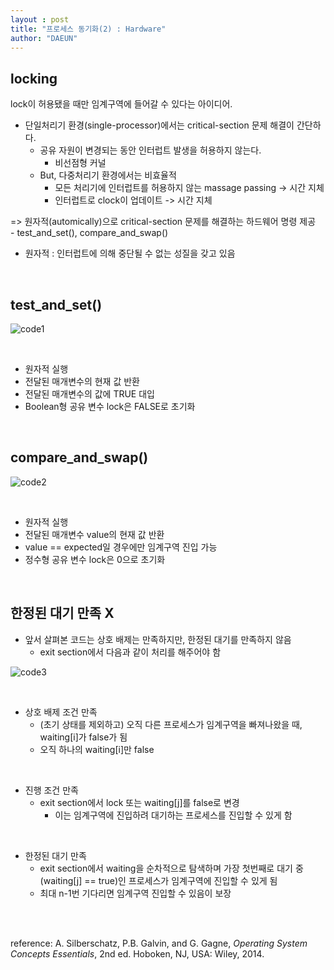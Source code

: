```yaml
---
layout : post
title: "프로세스 동기화(2) : Hardware"
author: "DAEUN"
---
```


## locking

lock이 허용됐을 때만 임계구역에 들어갈 수 있다는 아이디어.

- 단일처리기 환경(single-processor)에서는 critical-section 문제 해결이 간단하다.
	- 공유 자원이 변경되는 동안 인터럽트 발생을 허용하지 않는다.
		- 비선점형 커널
	- But, 다중처리기 환경에서는 비효율적
		- 모든 처리기에 인터럽트를 허용하지 않는 massage passing -> 시간 지체
		- 인터럽트로 clock이 업데이트 -> 시간 지체

=> 원자적(automically)으로 critical-section 문제를 해결하는 하드웨어 명령 제공
&nbsp;&nbsp;&nbsp; - test_and_set(), compare_and_swap()<br>

* 원자적 : 인터럽트에 의해 중단될 수 없는 성질을 갖고 있음

<br>

## test_and_set()

![code1](https://lh3.googleusercontent.com/proxy/vBDrWyUk_1fm9fD5luTHbSjjTgjyYGCfz1-nCPmsokWbvrItw0LbpaoP7gskzktJIox8HNzZk8yRJ3B7y76c0pRP4q-f8QTOS7C9Twu-MXaeHrsvbGnGvcZTgm5AtLItemtex1P4Kz8JpTk8FoICjV-swckmITVz9rwBjRTT3xw7BQmIXSHBxXQ9)

<br>

- 원자적 실행
- 전달된 매개변수의 현재 값 반환
- 전달된 매개변수의 값에 TRUE 대입
- Boolean형 공유 변수 lock은 FALSE로 초기화

<br>

## compare_and_swap()

![code2](https://www.cs.uic.edu/~jbell/CourseNotes/OperatingSystems/images/Chapter5/5_0506_CompareAndSwap.jpg)

<br>

- 원자적 실행
- 전달된 매개변수 value의 현재 값 반환
- value == expected일 경우에만 임계구역 진입 가능
- 정수형 공유 변수 lock은 0으로 초기화

<br>

## 한정된 대기 만족 X

- 앞서 살펴본 코드는 상호 배제는 만족하지만, 한정된 대기를 만족하지 않음
	- exit section에서 다음과 같이 처리를 해주어야 함

![code3](https://www.cs.uic.edu/~jbell/CourseNotes/OperatingSystems/images/Chapter5/5_07_TestAndSet2.jpg)

<br>

- 상호 배제 조건 만족
	- (초기 상태를 제외하고) 오직 다른 프로세스가 임계구역을 빠져나왔을 때, waiting[i]가 false가 됨
	- 오직 하나의 waiting[i]만 false

<br>

- 진행 조건 만족
	- exit section에서 lock 또는 waiting[j]를 false로 변경
		- 이는 임계구역에 진입하려 대기하는 프로세스를 진입할 수 있게 함

<br>

- 한정된 대기 만족
	- exit section에서 waiting을 순차적으로 탐색하며 가장 첫번째로 대기 중(waiting[j] == true)인 프로세스가 임계구역에 진입할 수 있게 됨
	- 최대 n-1번 기다리면 임계구역 진입할 수 있음이 보장

<br><br>

reference: A. Silberschatz, P.B. Galvin, and G. Gagne, _Operating System Concepts Essentials_, 2nd ed. Hoboken, NJ, USA: Wiley, 2014.